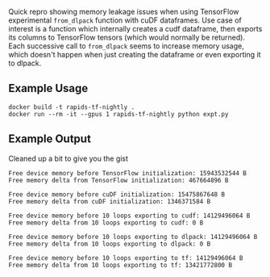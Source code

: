 Quick repro showing memory leakage issues when using TensorFlow experimental `from_dlpack` function with cuDF dataframes. Use case of interest is a function which internally creates a cudf dataframe, then exports its columns to TensorFlow tensors (which would normally be returned). Each successive call to `from_dlpack` seems to increase memory usage, which doesn't happen when just creating the dataframe or even exporting it to dlpack.
## Example Usage
```
docker build -t rapids-tf-nightly .
docker run --rm -it --gpus 1 rapids-tf-nightly python expt.py
```
## Example Output
Cleaned up a bit to give you the gist
```
Free device memory before TensorFlow initialization: 15943532544 B
Free memory delta from TensorFlow initialization: 467664896 B

Free device memory before cuDF initialization: 15475867648 B
Free memory delta from cuDF initialization: 1346371584 B

Free device memory before 10 loops exporting to cudf: 14129496064 B
Free memory delta from 10 loops exporting to cudf: 0 B

Free device memory before 10 loops exporting to dlpack: 14129496064 B
Free memory delta from 10 loops exporting to dlpack: 0 B

Free device memory before 10 loops exporting to tf: 14129496064 B
Free memory delta from 10 loops exporting to tf: 13421772800 B
```
